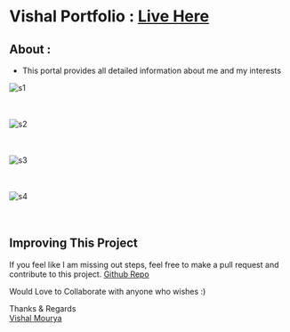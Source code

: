 # Vishal Portfolio : [Live Here](https://vishal-mourya.github.io/vishal-portfolio/)

## About :

- This portal provides all detailed information about me and my interests

![s1](https://github.com/vishal-mourya/vishal-portfolio/tree/main/assets/images/SS_1.png?raw=true) <br> <br> <br> 

![s2](https://github.com/vishal-mourya/vishal-portfolio/tree/main/assets/images/SS_2.png?raw=true) <br> <br> <br> 

![s3](https://github.com/vishal-mourya/vishal-portfolio/tree/main/assets/images/SS_3.png?raw=true) <br> <br> <br> 

![s4](https://github.com/vishal-mourya/vishal-portfolio/tree/main/assets/images/SS_4.png?raw=true) <br> <br> <br> 
 

## Improving This Project

If you feel like I am missing out steps, feel free to make a pull request and contribute to this project. [Github Repo](https://github.com/vishal-mourya/vishal-portfolio)

Would Love to Collaborate with anyone who wishes :)

Thanks & Regards <br>
[Vishal Mourya](https://www.linkedin.com/in/vishal-mourya-a4245b18b/)
